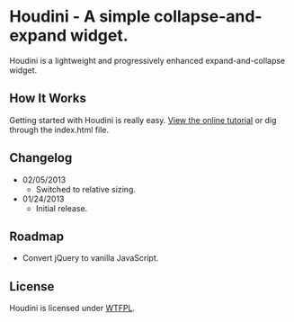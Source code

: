 # Houdini - A simple collapse-and-expand widget.
Houdini is a lightweight and progressively enhanced expand-and-collapse widget.

## How It Works
Getting started with Houdini is really easy. [View the online tutorial](http://cferdinandi.github.com/houdini/) or dig through the index.html file.

## Changelog
* 02/05/2013
  * Switched to relative sizing.
* 01/24/2013
  * Initial release.

## Roadmap
* Convert jQuery to vanilla JavaScript.

## License
Houdini is licensed under [WTFPL](http://www.wtfpl.net/).
